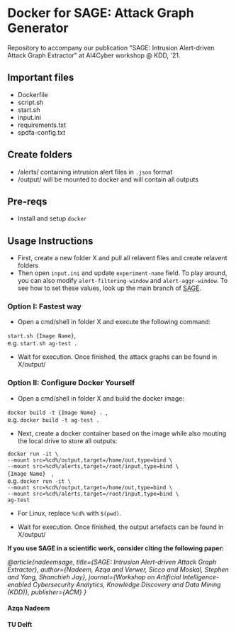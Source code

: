 # Docker for SAGE: Attack Graph Generator
Repository to accompany our publication "SAGE: Intrusion Alert-driven Attack Graph Extractor" at AI4Cyber workshop @ KDD, '21.

## Important files
- Dockerfile
- script.sh
- start.sh
- input.ini
- requirements.txt
- spdfa-config.txt

## Create folders
- /alerts/ containing intrusion alert files in `.json` format
- /output/ will be mounted to docker and will contain all outputs

## Pre-reqs
- Install and setup `docker`

## Usage Instructions

- First, create a new folder X and pull all relavent files and create relavent folders
- Then open `input.ini` and update `experiment-name` field. To play around, you can also modify `alert-filtering-window` and `alert-aggr-window`. To see how to set these values, look up the main branch of [SAGE](https://github.com/tudelft-cda-lab/SAGE).

### Option I: Fastest way

- Open a cmd/shell in folder X and execute the following command:

`start.sh {Image Name}`, \
e.g. `start.sh ag-test .`

- Wait for execution. Once finished, the attack graphs can be found in X/output/

### Option II: Configure Docker Yourself

- Open a cmd/shell in folder X and build the docker image:

`docker build -t {Image Name} . `, \
e.g. `docker build -t ag-test .`

- Next, create a docker container based on the image while also mouting the local drive to store all outputs:

`docker run -it \` \
  `--mount src=%cd%/output,target=/home/out,type=bind \` \
  `--mount src=%cd%/alerts,target=/root/input,type=bind \` \
  `{Image Name}  `, \
e.g. `docker run -it \` \
  `--mount src=%cd%/output,target=/home/out,type=bind \` \
  `--mount src=%cd%/alerts,target=/root/input,type=bind \` \
  `ag-test`

* For Linux, replace `%cd%` with `$(pwd)`.

- Wait for execution. Once finished, the output artefacts can be found in X/output/  

**If you use SAGE in a scientific work, consider citing the following paper:**

_@article{nadeemsage,
  title={SAGE: Intrusion Alert-driven Attack Graph Extractor},
  author={Nadeem, Azqa and Verwer, Sicco and Moskal, Stephen and Yang, Shanchieh Jay},
  journal={Workshop on Artificial Intelligence-enabled Cybersecurity Analytics, Knowledge Discovery and Data Mining (KDD)},
  publisher={ACM}
}_

#### Azqa Nadeem
#### TU Delft
